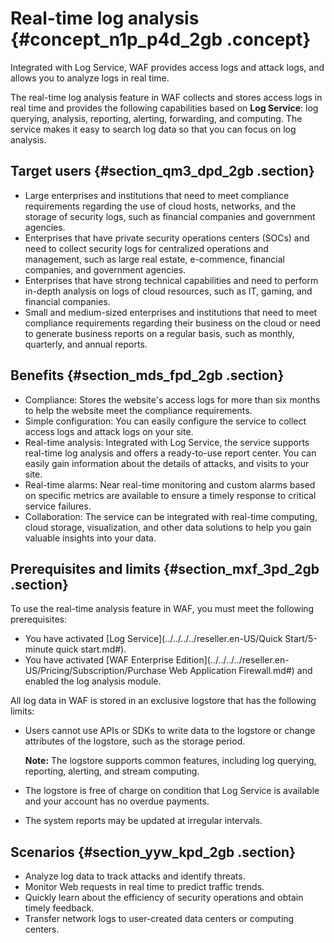 # Real-time log analysis {#concept_n1p_p4d_2gb .concept}

Integrated with Log Service, WAF provides access logs and attack logs, and allows you to analyze logs in real time.

The real-time log analysis feature in WAF collects and stores access logs in real time and provides the following capabilities based on **Log Service**: log querying, analysis, reporting, alerting, forwarding, and computing. The service makes it easy to search log data so that you can focus on log analysis.

## Target users {#section_qm3_dpd_2gb .section}

-   Large enterprises and institutions that need to meet compliance requirements regarding the use of cloud hosts, networks, and the storage of security logs, such as financial companies and government agencies.
-   Enterprises that have private security operations centers \(SOCs\) and need to collect security logs for centralized operations and management, such as large real estate, e-commence, financial companies, and government agencies.
-   Enterprises that have strong technical capabilities and need to perform in-depth analysis on logs of cloud resources, such as IT, gaming, and financial companies.
-   Small and medium-sized enterprises and institutions that need to meet compliance requirements regarding their business on the cloud or need to generate business reports on a regular basis, such as monthly, quarterly, and annual reports.

## Benefits {#section_mds_fpd_2gb .section}

-   Compliance: Stores the website's access logs for more than six months to help the website meet the compliance requirements.
-   Simple configuration: You can easily configure the service to collect access logs and attack logs on your site.
-   Real-time analysis: Integrated with Log Service, the service supports real-time log analysis and offers a ready-to-use report center. You can easily gain information about the details of attacks, and visits to your site.
-   Real-time alarms: Near real-time monitoring and custom alarms based on specific metrics are available to ensure a timely response to critical service failures.
-   Collaboration: The service can be integrated with real-time computing, cloud storage, visualization, and other data solutions to help you gain valuable insights into your data.

## Prerequisites and limits {#section_mxf_3pd_2gb .section}

To use the real-time analysis feature in WAF, you must meet the following prerequisites:

-   You have activated [Log Service](../../../../reseller.en-US/Quick Start/5-minute quick start.md#).
-   You have activated [WAF Enterprise Edition](../../../../reseller.en-US/Pricing/Subscription/Purchase Web Application Firewall.md#) and enabled the log analysis module.

All log data in WAF is stored in an exclusive logstore that has the following limits:

-   Users cannot use APIs or SDKs to write data to the logstore or change attributes of the logstore, such as the storage period.

    **Note:** The logstore supports common features, including log querying, reporting, alerting, and stream computing.

-   The logstore is free of charge on condition that Log Service is available and your account has no overdue payments.
-   The system reports may be updated at irregular intervals.

## Scenarios {#section_yyw_kpd_2gb .section}

-   Analyze log data to track attacks and identify threats.
-   Monitor Web requests in real time to predict traffic trends.
-   Quickly learn about the efficiency of security operations and obtain timely feedback.
-   Transfer network logs to user-created data centers or computing centers.

